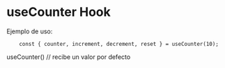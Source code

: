 # useCounter Hook

Ejemplo de uso:

``` 
    const { counter, increment, decrement, reset } = useCounter(10);

```

useCounter() // recibe un valor por defecto
